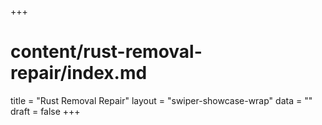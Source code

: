 +++
# content/rust-removal-repair/index.md
title = "Rust Removal Repair"
layout = "swiper-showcase-wrap"
data = ""
draft = false
+++
